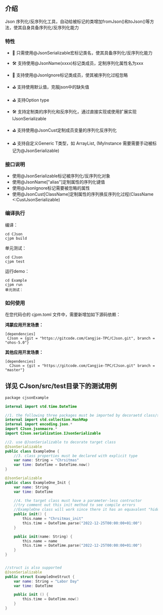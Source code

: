 ## 介绍

Json 序列化/反序列化工具，自动给被标记的类增加fromJson()和toJson()等方法，使其自身具备序列化/反序列化能力

### 特性

- 🚀 只需使用@JsonSerializable宏标记类名，使其具备序列化/反序列化能力

- 🛠️ 支持使用@JsonName(xxxx)标记类成员，定制序列化属性名为xxx

- 🎁 支持使用@JsonIgnore标记类成员，使其被序列化过程忽略

- ⛳ 支持使用默认值，克服json中的缺失值

- ⛳ 支持Option<T> type

- 🛠️ 支持定制类的序列化和反序列化，通过直接实现或使用扩展实现IJsonSerializable<T>

- ⛳ 支持使用@JsonCust定制成员变量的序列化反序列化

- ⛳ 支持自定义Generic T类型，如 ArrayList<MyInstance>, (MyInstance 需要需要手动被标记为@JsonSerializable)
  
### 接口说明
- 使用@JsonSerializable标记被序列化/反序列化对象
- 使用@JsonName["alias"]定制属性的序列化键值
- 使用@JsonIgnore标记需要被忽略的属性
- 使用@JsonCust[ClassName]定制属性的序列换反序列化过程(ClassName <:CustJsonSerializable<T>)

### 编译执行
编译：
```shell
cd CJson
cjpm build
```

单元测试：
```shell
cd CJson
cjpm test
```

运行demo：
```shell
cd Example
cjpm run
单元测试：
```

### 如何使用

在您代码仓的 cjpm.toml 文件中，需要新增加如下源码依赖：

 **鸿蒙应用开发场景：**
 ```shell
[dependencies]
  CJson = {git = "https://gitcode.com/Cangjie-TPC/CJson.git", branch = "ohos-5.0"}
```
  
 **其他应用开发场景：**
```shell
[dependencies]
  CJson = {git = "https://gitcode.com/Cangjie-TPC/CJson.git" branch = "master"}
```
  
## 详见 CJson/src/test目录下的测试用例

```swift
package cjsonExample

internal import std.time.DateTime

//1. the following three packages must be imported by decoraetd class/struct, or by it's belonging package
internal import std.collection.HashMap
internal import encoding.json.*
import CJson.jsonmacro.*
import CJson.serialization.IJsonSerializable

//2. use @JsonSerializable to decorate target class
@JsonSerializable
public class ExampleOne {
    //3. class properties must be declared with explicit type
    var name: String = "Chrsitmas"
    var time: DateTime = DateTime.now()
}

@JsonSerializable
public class ExampleOne_Init {
    var name: String
    var time: DateTime

    //4. the target class must have a parameter-less contructor
    //try comment out this init method to see compile errors
    //ExampleOne class will work since there it has an equavalent "hidden" parameter-less contructor
    public init() {
        this.name = "Chrsitmas_init"
        this.time = DateTime.parse("2022-12-25T00:00:00+01:00")
    }

    public init(name: String) {
        this.name = name
        this.time = DateTime.parse("2022-12-25T00:00:00+01:00")
    }
}


//struct is also supported
@JsonSerializable
public struct ExampleOneStruct {
    var name: String = "Labor Day"
    var time: DateTime

    public init () {
        this.time = DateTime.now()
    }
}
```
